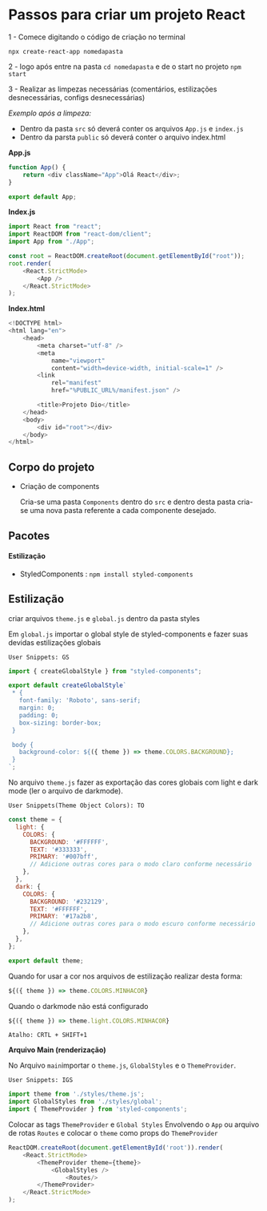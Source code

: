 # Passos para criar um projeto React

1 - Comece digitando o código de criação no terminal

`npx create-react-app nomedapasta`

2 - logo após entre na pasta `cd nomedapasta` e de o start no projeto `npm start`

3 - Realizar as limpezas necessárias (comentários, estilizações desnecessárias, configs desnecessárias)

_Exemplo após a limpeza:_

- Dentro da pasta `src` só deverá conter os arquivos `App.js` e `index.js`
- Dentro da parsta `public` só deverá conter o arquivo index.html

**App.js**

```javascript
function App() {
	return <div className="App">Olá React</div>;
}

export default App;
```

**Index.js**

```javascript
import React from "react";
import ReactDOM from "react-dom/client";
import App from "./App";

const root = ReactDOM.createRoot(document.getElementById("root"));
root.render(
	<React.StrictMode>
		<App />
	</React.StrictMode>
);
```

**Index.html**

```javascript
<!DOCTYPE html>
<html lang="en">
	<head>
		<meta charset="utf-8" />
		<meta
			name="viewport"
			content="width=device-width, initial-scale=1" />
		<link
			rel="manifest"
			href="%PUBLIC_URL%/manifest.json" />

		<title>Projeto Dio</title>
	</head>
	<body>
		<div id="root"></div>
	</body>
</html>
```

## Corpo do projeto

- Criação de components

  Cria-se uma pasta `Components` dentro do `src` e dentro desta pasta cria-se uma nova pasta referente a cada componente desejado.

## Pacotes

#### Estilização

- StyledComponents : `npm install styled-components`

## Estilização

criar arquivos `theme.js` e `global.js` dentro da pasta styles

Em `global.js` importar o global style de styled-components e fazer suas devidas estilizações globais

`User Snippets: GS`

```javascript
import { createGlobalStyle } from "styled-components";

export default createGlobalStyle`
 * {
   font-family: 'Roboto', sans-serif;
   margin: 0;
   padding: 0;
   box-sizing: border-box;
 }

 body {
   background-color: ${({ theme }) => theme.COLORS.BACKGROUND};
 }
`;
```

No arquivo `theme.js` fazer as exportação das cores globais com light e dark mode (ler o arquivo de darkmode).

`User Snippets(Theme Object Colors): TO`

```Javascript
const theme = {
  light: {
    COLORS: {
      BACKGROUND: '#FFFFFF',
      TEXT: '#333333',
      PRIMARY: '#007bff',
      // Adicione outras cores para o modo claro conforme necessário
    },
  },
  dark: {
    COLORS: {
      BACKGROUND: '#232129',
      TEXT: '#FFFFFF',
      PRIMARY: '#17a2b8',
      // Adicione outras cores para o modo escuro conforme necessário
    },
  },
};

export default theme;
```

Quando for usar a cor nos arquivos de estilização realizar desta forma:

```Javascript
${({ theme }) => theme.COLORS.MINHACOR}
```
Quando o darkmode não está configurado
```Javascript
${({ theme }) => theme.light.COLORS.MINHACOR}
```

`Atalho: CRTL + SHIFT+1`

**Arquivo Main (renderização)**

No Arquivo `main`importar o `theme.js`, `GlobalStyles` e o `ThemeProvider`.

`User Snippets: IGS`

```Javascript
import theme from './styles/theme.js';
import GlobalStyles from './styles/global';
import { ThemeProvider } from 'styled-components';

```

Colocar as tags `ThemeProvider` e `Global Styles` Envolvendo o `App` ou arquivo de rotas `Routes` e colocar o `theme` como props do `ThemeProvider`

```Javascript
ReactDOM.createRoot(document.getElementById('root')).render(
	<React.StrictMode>
		<ThemeProvider theme={theme}>
			<GlobalStyles />
				<Routes/>
		</ThemeProvider>
	</React.StrictMode>
);
```
